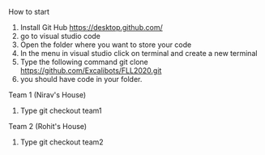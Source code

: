 How to start
1. Install Git Hub https://desktop.github.com/
2. go to visual studio code
3. Open the folder where you want to store your code
4. In the menu in visual studio click on terminal and create a new terminal
5. Type the following command git clone https://github.com/Excalibots/FLL2020.git
6. you should have code in your folder.


Team 1 (Nirav's House)
1. Type git checkout team1


Team 2 (Rohit's House)
1. Type git checkout team2

